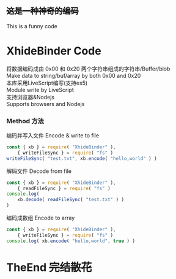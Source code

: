 ## ~~这是一种神奇的编码~~
This is a funny code
# XhideBinder Code
将数据编码成由 0x00 和 0x20 两个字符串组成的字符串/Buffer/blob<br>
Make data to string/buf/array by both 0x00 and 0x20<br>
本库采用LiveScript编写(支持es5)<br>
Module write by LiveScript<br>
支持浏览器&Nodejs<br>
Supports browsers and Nodejs
### Method 方法
编码并写入文件 Encode & write to file
```javascript
const { xb } = require( "XhideBinder" ),
    { writeFileSync } = require( "fs" )
writeFileSync( "test.txt", xb.encode( "hello,world" ) )
```
解码文件 Decode from file
```javascript
const { xb } = require( "XhideBinder" ),
    { readFileSync } = require( "fs" )
console.log(
    xb.decode( readFileSync( "test.txt" ) )
)
```
编码成数组 Encode to array
```javascript
const { xb } = require( "XhideBinder" ),
    { writeFileSync } = require( "fs" )
console.log( xb.encode( "hello,world", true ) )
```
# TheEnd ~~完结散花~~